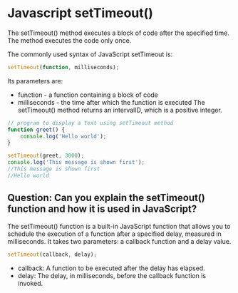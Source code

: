 # Javascript setTimeout()

The setTimeout() method executes a block of code after the specified time. The method executes the code only once.

The commonly used syntax of JavaScript setTimeout is:

```javascript
setTimeout(function, milliseconds);

```

Its parameters are:

* function - a function containing a block of code
* milliseconds - the time after which the function is executed
The setTimeout() method returns an intervalID, which is a positive integer.

```javascript
// program to display a text using setTimeout method
function greet() {
    console.log('Hello world');
}

setTimeout(greet, 3000);
console.log('This message is shown first');
//This message is shown first
//Hello world
```

## Question: Can you explain the setTimeout() function and how it is used in JavaScript?
The setTimeout() function is a built-in JavaScript function that allows you to schedule the execution of a function after a specified delay, measured in milliseconds. It takes two parameters: a callback function and a delay value.
```javascript
setTimeout(callback, delay);
```
* callback: A function to be executed after the delay has elapsed.<br/>
* delay: The delay, in milliseconds, before the callback function is invoked.


